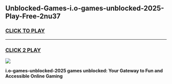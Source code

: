 
## Unblocked-Games-i.o-games-unblocked-2025-Play-Free-2nu37
<h3>
<a href="https://premium76.site?title=i.o-games-unblocked-2025&ref=23A">CLICK TO PLAY</a></h3>
<hr>

<h3>
<a href="https://premium76.site?title=i.o-games-unblocked-2025&ref=23A">CLICK 2 PLAY</a>
  
</h3>

<a href="https://premium76.site?title=i.o-games-unblocked-2025&ref=23A"><img src="https://clearcache.store/games.png"></a>


**i.o-games-unblocked-2025 games unblocked: Your Gateway to Fun and Accessible Online Gaming**
